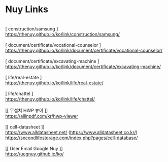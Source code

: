# Nuy Links
<br>[ construction/samsung ]
<br>https://thenuy.github.io/ko/link/construction/samsung/
<br>
<br>[ document/certificate/vocational-counselor ]
<br>https://thenuy.github.io/ko/link/document/certificate/vocational-counselor/
<br>
<br>[ document/certificate/excavating-machine ]
<br>https://thenuy.github.io/ko/link/document/certificate/excavating-machine/
<br>
<br>[ life/real-estate ]
<br>https://thenuy.github.io/ko/link/life/real-estate/
<br>
<br>[ life/chattel ]
<br>https://thenuy.github.io/ko/link/life/chattel/
<br>
<br>[[ 무설치 HWP 뷰어 ]]
<br>https://allinpdf.com/kr/hwp-viewer
<br>
<br>[[ cell-datasheet ]]
<br>https://www.alldatasheet.net/ (https://www.alldatasheet.co.kr/)
<br>https://secondlifestorage.com/index.php?pages/cell-database/
<br>
<br>[[ User Email Google Nuy ]]
<br>https://uegnuy.github.io/ko/
